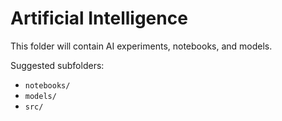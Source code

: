 # Artificial Intelligence

This folder will contain AI experiments, notebooks, and models.

Suggested subfolders:
- `notebooks/`
- `models/`
- `src/`
